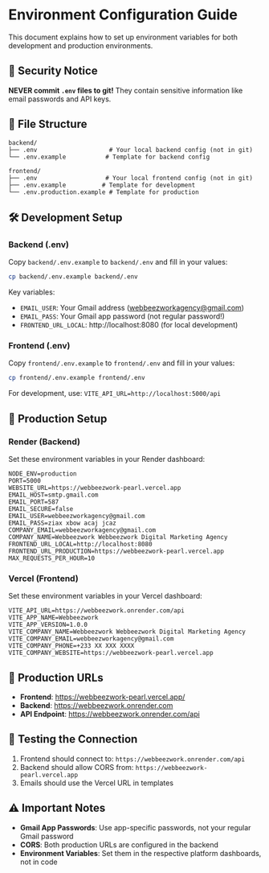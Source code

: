 # Environment Configuration Guide

This document explains how to set up environment variables for both development and production environments.

## 🔐 Security Notice
**NEVER commit `.env` files to git!** They contain sensitive information like email passwords and API keys.

## 📁 File Structure
```
backend/
├── .env                    # Your local backend config (not in git)
└── .env.example           # Template for backend config

frontend/
├── .env                   # Your local frontend config (not in git)  
├── .env.example          # Template for development
└── .env.production.example # Template for production
```

## 🛠️ Development Setup

### Backend (.env)
Copy `backend/.env.example` to `backend/.env` and fill in your values:
```bash
cp backend/.env.example backend/.env
```

Key variables:
- `EMAIL_USER`: Your Gmail address (webbeezworkagency@gmail.com)
- `EMAIL_PASS`: Your Gmail app password (not regular password!)
- `FRONTEND_URL_LOCAL`: http://localhost:8080 (for local development)

### Frontend (.env)
Copy `frontend/.env.example` to `frontend/.env` and fill in your values:
```bash
cp frontend/.env.example frontend/.env
```

For development, use: `VITE_API_URL=http://localhost:5000/api`

## 🚀 Production Setup

### Render (Backend)
Set these environment variables in your Render dashboard:
```
NODE_ENV=production
PORT=5000
WEBSITE_URL=https://webbeezwork-pearl.vercel.app
EMAIL_HOST=smtp.gmail.com
EMAIL_PORT=587
EMAIL_SECURE=false
EMAIL_USER=webbeezworkagency@gmail.com
EMAIL_PASS=ziax xbow acaj jcaz
COMPANY_EMAIL=webbeezworkagency@gmail.com
COMPANY_NAME=Webbeezwork Webbeezwork Digital Marketing Agency
FRONTEND_URL_LOCAL=http://localhost:8080
FRONTEND_URL_PRODUCTION=https://webbeezwork-pearl.vercel.app
MAX_REQUESTS_PER_HOUR=10
```

### Vercel (Frontend)
Set these environment variables in your Vercel dashboard:
```
VITE_API_URL=https://webbeezwork.onrender.com/api
VITE_APP_NAME=Webbeezwork
VITE_APP_VERSION=1.0.0
VITE_COMPANY_NAME=Webbeezwork Webbeezwork Digital Marketing Agency
VITE_COMPANY_EMAIL=webbeezworkagency@gmail.com
VITE_COMPANY_PHONE=+233 XX XXX XXXX
VITE_COMPANY_WEBSITE=https://webbeezwork-pearl.vercel.app
```

## 🔗 Production URLs
- **Frontend**: https://webbeezwork-pearl.vercel.app/
- **Backend**: https://webbeezwork.onrender.com
- **API Endpoint**: https://webbeezwork.onrender.com/api

## 🧪 Testing the Connection
1. Frontend should connect to: `https://webbeezwork.onrender.com/api`
2. Backend should allow CORS from: `https://webbeezwork-pearl.vercel.app`
3. Emails should use the Vercel URL in templates

## ⚠️ Important Notes
- **Gmail App Passwords**: Use app-specific passwords, not your regular Gmail password
- **CORS**: Both production URLs are configured in the backend
- **Environment Variables**: Set them in the respective platform dashboards, not in code
